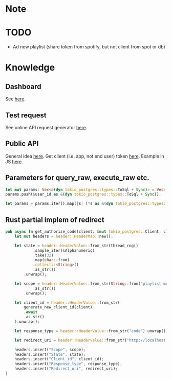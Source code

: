 # Note

# TODO

- Ad new playlist (share token from spotify, but not client from spot or db)

# Knowledge

## Dashboard

See [here](https://developer.spotify.com/dashboard/applications/01d4bc1059ff4078b507a6efff9910ae).

## Test request

See online API request generator [here](https://developer.spotify.com/console/).

## Public API

General idea [here](https://community.spotify.com/t5/Spotify-for-Developers/Accessing-Spotify-API-without-Logging-In/td-p/5063968).
Get client (i.e. app, not end user) token [here](https://developer.spotify.com/documentation/general/guides/authorization/client-credentials/).
Example in JS [here](https://github.com/spotify/web-api-auth-examples/tree/master/client_credentials).

## Parameters for query_raw, execute_raw etc.

```Rust
let mut params: Vec<&(dyn tokio_postgres::types::ToSql + Sync)> = Vec::new();
params.push(&user_id as &(dyn tokio_postgres::types::ToSql + Sync));

let params = params.iter().map(|s| (*s as &(dyn tokio_postgres::types::ToSql + Sync)));
```

## Rust partial implem of redirect

```Rust
pub async fn get_authorize_code(client: &mut tokio_postgres::Client, client_spot: &Client, token: &Token, user_id: &String){
	let mut headers = header::HeaderMap::new();

	let state = header::HeaderValue::from_str(thread_rng()
			.sample_iter(&Alphanumeric)
			.take(32)
			.map(char::from)
			.collect::<String>()
			.as_str())
		.unwrap();

	let scope = header::HeaderValue::from_str(String::from("playlist-modify-private playlist-read-private playlist-read-collaborative user-read-private")
			.as_str())
		.unwrap();

	let client_id = header::HeaderValue::from_str(
		generate_new_client_id(client)
		.await
		.as_str()
	).unwrap();

	let response_type = header::HeaderValue::from_str("code").unwrap();

	let redirect_uri = header::HeaderValue::from_str("http://localhost:5901/authorize").unwrap();

	headers.insert("Scope", scope);
	headers.insert("State", state);
	headers.insert("Client_id", client_id);
	headers.insert("Response_type", response_type);
	headers.insert("Redirect_uri", redirect_uri);
}
```